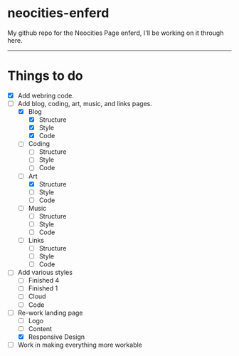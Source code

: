 # neocities-enferd

My github repo for the Neocities Page enferd, I'll be working on it through here.

---

# Things to do

- [x] Add webring code.
- [ ] Add blog, coding, art, music, and links pages.
  + [x] Blog
    * [x] Structure
    * [x] Style
    * [x] Code
  + [ ] Coding
    * [ ] Structure
    * [ ] Style
    * [ ] Code
  + [ ] Art
    * [x] Structure
    * [ ] Style
    * [ ] Code
  + [ ] Music
    * [ ] Structure
    * [ ] Style
    * [ ] Code 
  + [ ] Links
    * [ ] Structure
    * [ ] Style
    * [ ] Code 
- [ ] Add various styles
  + [ ] Finished 4
  + [ ] Finished 1
  + [ ] Cloud
  + [ ] Code
- [ ] Re-work landing page
  + [ ] Logo
  + [ ] Content
  + [x] Responsive Design
- [ ] Work in making everything more workable